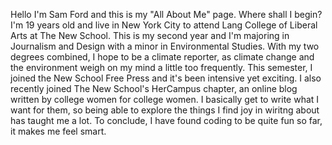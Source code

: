 <!DOCTYPE html>
<html>
  <head>
    <meta charset="uft-8">
    <title> All About Sam Ford </title>
  </head>
  <body>
    <p>Hello I'm Sam Ford and this is my "All About Me" page. Where shall I begin? I'm 19 years old and live in New York City to attend Lang College of Liberal Arts at The New School. This is my second year and I'm majoring in Journalism and Design with a minor in Environmental Studies. With my two degrees combined, I hope to be a climate reporter, as climate change and the environment weigh on my mind a little too frequently. This semester, I joined the New School Free Press and it's been intensive yet exciting. I also recently joined The New School's HerCampus chapter, an online blog written by college women for college women. I basically get to write what I want for them, so being able to explore the things I find joy in wiritng about has taught me a lot. To conclude, I have found coding to be quite fun so far, it makes me feel smart.</p>
  </body>
</html>
